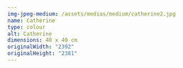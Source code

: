 ```yaml
---
img-jpeg-medium: /assets/medias/medium/catherine2.jpg
name: Catherine
type: colour
alt: Catherine
dimensions: 40 x 40 cm
originalWidth: "2392"
originalHeight: "2381"
---
```

